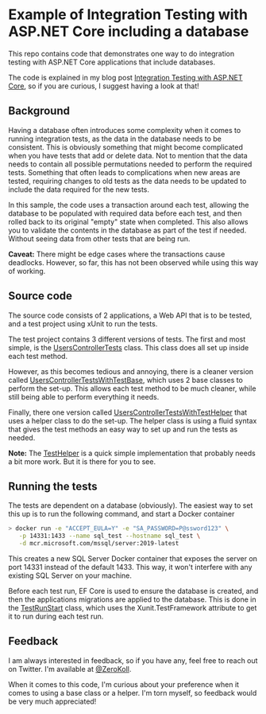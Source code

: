 # Example of Integration Testing with ASP.NET Core including a database

This repo contains code that demonstrates one way to do integration testing with ASP.NET Core applications that include databases. 

The code is explained in my blog post [Integration Testing with ASP.NET Core](https://www.fearofoblivion.com), so if you are curious, I suggest having a look at that!

## Background

Having a database often introduces some complexity when it comes to running integration tests, as the data in the database needs to be consistent. This is obviously something that might become complicated when you have tests that add or delete data. Not to mention that the data needs to contain all possible permutations needed to perform the required tests. Something that often leads to complications when new areas are tested, requiring changes to old tests as the data needs to be updated to include the data required for the new tests.

In this sample, the code uses a transaction around each test, allowing the database to be populated with required data before each test, and then rolled back to its original "empty" state when completed. This also allows you to validate the contents in the database as part of the test if needed. Without seeing data from other tests that are being run.

__Caveat:__ There might be edge cases where the transactions cause deadlocks. However, so far, this has not been observed while using this way of working.

## Source code

The source code consists of 2 applications, a Web API that is to be tested, and a test project using xUnit to run the tests.

The test project contains 3 different versions of tests. The first and most simple, is the [UsersControllerTests](./AspNetCoreTesting.Api.Tests/UsersControllerTests.cs) class. This class does all set up inside each test method. 

However, as this becomes tedious and annoying, there is a cleaner version called [UsersControllerTestsWithTestBase](./AspNetCoreTesting.Api.Tests/UsersControllerTestsWithTestBase.cs), which uses 2 base classes to perform the set-up. This allows each test method to be much cleaner, while still being able to perform everything it needs.

Finally, there one version called [UsersControllerTestsWithTestHelper](AspNetCoreTesting.Api.Tests/UsersControllerTestsWithTestHelper.cs) that uses a helper class to do the set-up. The helper class is using a fluid syntax that gives the test methods an easy way to set up and run the tests as needed. 

__Note:__ The [TestHelper](AspNetCoreTesting.Api.Tests/Infrastructure/TestHelper.cs) is a quick simple implementation that probably needs a bit more work. But it is there for you to see.

## Running the tests

The tests are dependent on a database (obviously). The easiest way to set this up is to run the following command, and start a Docker container

```bash
> docker run -e "ACCEPT_EULA=Y" -e "SA_PASSWORD=P@ssword123" \
   -p 14331:1433 --name sql_test --hostname sql_test \
   -d mcr.microsoft.com/mssql/server:2019-latest
```

This creates a new SQL Server Docker container that exposes the server on port 14331 instead of the default 1433. This way, it won't interfere with any existing SQL Server on your machine.

Before each test run, EF Core is used to ensure the database is created, and then the applications migrations are applied to the database. This is done in the [TestRunStart](AspNetCoreTesting.Api.Tests/TestRunStart.cs) class, which uses the Xunit.TestFramework attribute to get it to run during each test run.

## Feedback

I am always interested in feedback, so if you have any, feel free to reach out on Twitter. I'm available at [@ZeroKoll](https://twitter.com/ZeroKoll).

When it comes to this code, I'm curious about your preference when it comes to using a base class or a helper. I'm torn myself, so feedback would be very much appreciated!